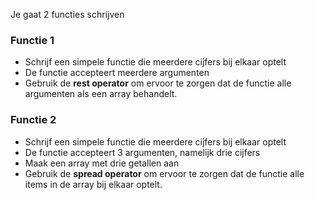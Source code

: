 Je gaat 2 functies schrijven

### Functie 1

- Schrijf een simpele functie die meerdere cijfers bij elkaar optelt
- De functie accepteert meerdere argumenten
- Gebruik de **rest operator** om ervoor te zorgen dat de functie alle argumenten als een array behandelt.

### Functie 2

- Schrijf een simpele functie die meerdere cijfers bij elkaar optelt
- De functie accepteert 3 argumenten, namelijk drie cijfers
- Maak een array met drie getallen aan
- Gebruik de **spread operator** om ervoor te zorgen dat de functie alle items in de array bij elkaar optelt.